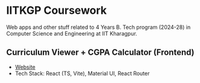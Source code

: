 # IITKGP Coursework

Web apps and other stuff related to 4 Years B. Tech program (2024-28) in Computer Science and Engineering at IIT Kharagpur.

## Curriculum Viewer + CGPA Calculator (Frontend)

- [Website](https://kgpcurriculum.vercel.app/)
- Tech Stack: React (TS, Vite), Material UI, React Router
